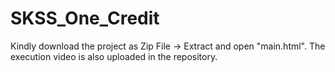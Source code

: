 # SKSS_One_Credit
Kindly download the project as Zip File -> Extract and open "main.html".
The execution video is also uploaded in the repository.
